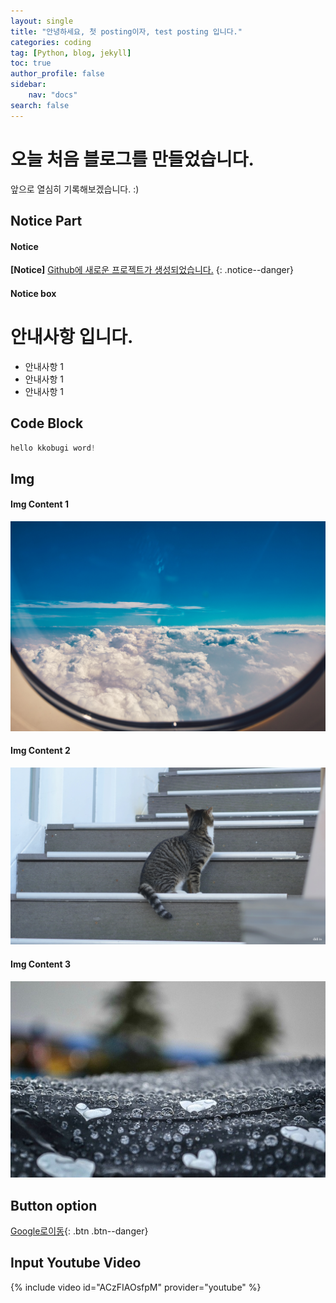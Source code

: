 ```yaml
---
layout: single
title: "안녕하세요, 첫 posting이자, test posting 입니다."
categories: coding
tag: [Python, blog, jekyll]
toc: true
author_profile: false
sidebar: 
    nav: "docs"
search: false
---
```



# 오늘 처음 블로그를 만들었습니다.

앞으로 열심히 기록해보겠습니다. :) 


## Notice Part
#### Notice
**[Notice]** [Github에 새로운 프로젝트가 생성되었습니다.](https://github.com/Ki-Sung)
{: .notice--danger}
#### Notice box
<div class="notice--success">
<h1>안내사항 입니다.</h1>
<ul>
    <li>안내사항 1</li>
    <li>안내사항 1</li>
    <li>안내사항 1</li>
</ul>
</div>

## Code Block
```python
hello kkobugi word!
```
## Img
#### Img Content 1
![sky](/images/2023-02-12-first/sky.jpg)
#### Img Content 2
![cat2](/images/2023-02-12-first/cat2.jpg)
#### Img Content 3
![rain](/images/2023-02-12-first/rain.jpeg)

## Button option
[Google로이동](https://google.com){: .btn .btn--danger}

## Input Youtube Video
{% include video id="ACzFIAOsfpM" provider="youtube" %}